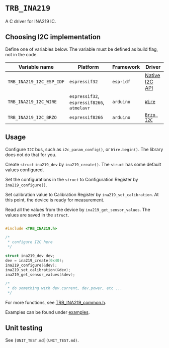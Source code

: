 # `TRB_INA219`

A C driver for INA219 IC.

## Choosing I2C implementation

Define one of variables below. The variable must be defined as build flag,
not in the code.

| Variable name | Platform | Framework | Driver |
|---------------|----------|-----------|--------|
| `TRB_INA219_I2C_ESP_IDF` | `espressif32` | `esp-idf` | [Native I2C API](https://esp-idf.readthedocs.io/en/latest/api-reference/peripherals/i2c.html) |
| `TRB_INA219_I2C_WIRE` | `espressif32`, `espressif8266`, `atmelavr` | `arduino` | [`Wire`](https://www.arduino.cc/en/Reference/Wire) |
| `TRB_INA219_I2C_BRZO` | `espressif8266` | `arduino` | [`Brzo I2C`](https://github.com/pasko-zh/brzo_i2c) |

## Usage

Configure `I2C` bus, such as `i2c_param_config()`, or `Wire.begin()`. The
library does not do that for you.

Create `struct` `ina219_dev` by `ina219_create()`. The `struct` has some
default values configured.

Set the configurations in the `struct` to Configuration Register by
`ina219_configure()`.

Set calibration value to Calibration Register by `ina219_set_calibration`. At
this point, the device is ready for measurement.

Read all the values from the device by `ina219_get_sensor_values`. The values
are saved in the `struct`.

```c

#include <TRB_INA219.h>

/*
 * configure I2C here
 */

struct ina219_dev dev;
dev = ina219_create(0x40);
ina219_configure(&dev);
ina219_set_calibration(&dev);
ina219_get_sensor_values(&dev);

/*
 * do something with dev.current, dev.power, etc ...
 */
```

For more functions, see [TRB_INA219_common.h](TRB_INA219_common.h).

Examples can be found under [examples](examples).

## Unit testing

See `[UNIT_TEST.md](UNIT_TEST.md)`.
